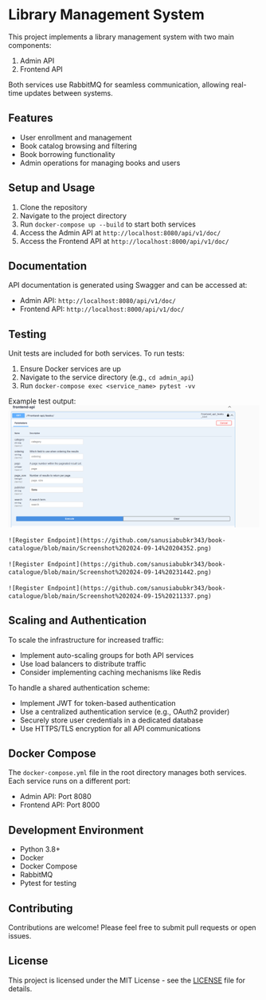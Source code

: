 # Library Management System

This project implements a library management system with two main components:
1. Admin API
2. Frontend API

Both services use RabbitMQ for seamless communication, allowing real-time updates between systems.

## Features

- User enrollment and management
- Book catalog browsing and filtering
- Book borrowing functionality
- Admin operations for managing books and users

## Setup and Usage

1. Clone the repository
2. Navigate to the project directory
3. Run `docker-compose up --build` to start both services
4. Access the Admin API at `http://localhost:8080/api/v1/doc/`
5. Access the Frontend API at `http://localhost:8000/api/v1/doc/`

## Documentation

API documentation is generated using Swagger and can be accessed at:
- Admin API: `http://localhost:8080/api/v1/doc/`
- Frontend API: `http://localhost:8000/api/v1/doc/`

## Testing

Unit tests are included for both services. To run tests:

1. Ensure Docker services are up
2. Navigate to the service directory (e.g., `cd admin_api`)
3. Run `docker-compose exec <service_name> pytest -vv`

Example test output: 
    ![Register Endpoint](https://github.com/sanusiabubkr343/book-catalogue/blob/main/Screenshot%202024-09-14%20124930.png)

    ![Register Endpoint](https://github.com/sanusiabubkr343/book-catalogue/blob/main/Screenshot%202024-09-14%20204352.png)

    ![Register Endpoint](https://github.com/sanusiabubkr343/book-catalogue/blob/main/Screenshot%202024-09-14%20231442.png)

    ![Register Endpoint](https://github.com/sanusiabubkr343/book-catalogue/blob/main/Screenshot%202024-09-15%20211337.png)



## Scaling and Authentication

To scale the infrastructure for increased traffic:
- Implement auto-scaling groups for both API services
- Use load balancers to distribute traffic
- Consider implementing caching mechanisms like Redis

To handle a shared authentication scheme:
- Implement JWT for token-based authentication
- Use a centralized authentication service (e.g., OAuth2 provider)
- Securely store user credentials in a dedicated database
- Use HTTPS/TLS encryption for all API communications

## Docker Compose

The `docker-compose.yml` file in the root directory manages both services. Each service runs on a different port:
- Admin API: Port 8080
- Frontend API: Port 8000

## Development Environment

- Python 3.8+
- Docker
- Docker Compose
- RabbitMQ
- Pytest for testing

## Contributing

Contributions are welcome! Please feel free to submit pull requests or open issues.

## License

This project is licensed under the MIT License - see the [LICENSE](LICENSE) file for details.
